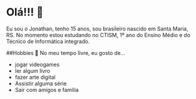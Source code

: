 # Olá!!! :wave:

Eu sou o Jonathan, tenho 15 anos, sou brasileiro nascido em Santa Maria, RS.
No momento estou estudando no CTISM, 1º ano do Ensino Médio e do Técnico de Informática integrado.

##Hobbies :sunrise_over_mountains:
No meu tempo livre, eu gosto de...
* jogar videogames
* ler algum livro
* fazer arte digital
* Assistir alguma série
* Sair com amigos e família

